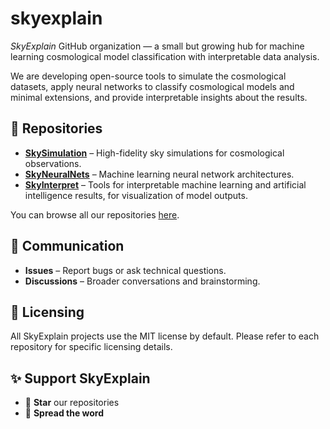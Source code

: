 # skyexplain

*SkyExplain* GitHub organization — a small but growing hub for machine learning cosmological model classification with interpretable data analysis.  

We are developing open-source tools to simulate the cosmological datasets, apply neural networks to classify cosmological models and minimal extensions, and provide interpretable insights about the results.  

## 📂 Repositories

- **[SkySimulation](https://github.com/skyexplain/SkySimulation)** – High-fidelity sky simulations for cosmological observations.  
- **[SkyNeuralNets](https://github.com/skyexplain/SkyNeuralNets)** – Machine learning neural network architectures.  
- **[SkyInterpret](https://github.com/skyexplain/SkyInterpret)** – Tools for interpretable machine learning and artificial intelligence results, for visualization of model outputs.  

You can browse all our repositories [here](https://github.com/skyexplain/repositories).

## 💬 Communication

- **Issues** – Report bugs or ask technical questions.  
- **Discussions** – Broader conversations and brainstorming.  

## 📜 Licensing

All SkyExplain projects use the MIT license by default. Please refer to each repository for specific licensing details.

## ✨ Support SkyExplain

- 🌟 **Star** our repositories  
- 💬 **Spread the word**  
